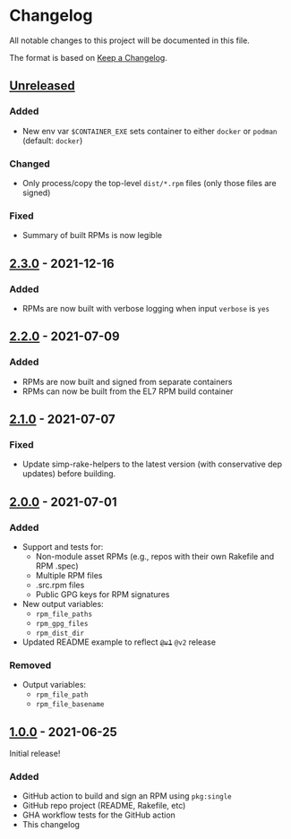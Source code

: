 # Changelog

All notable changes to this project will be documented in this file.

The format is based on [Keep a Changelog](https://keepachangelog.com/en/1.0.0/).



## [Unreleased]

### Added

- New env var `$CONTAINER_EXE` sets container to either `docker` or `podman`
  (default: `docker`)

### Changed

- Only process/copy the top-level `dist/*.rpm` files (only those files are
  signed)

### Fixed

- Summary of built RPMs is now legible


## [2.3.0] - 2021-12-16

### Added

- RPMs are now built with verbose logging when input `verbose` is `yes`

## [2.2.0] - 2021-07-09

### Added

- RPMs are now built and signed from separate containers
- RPMs can now be built from the EL7 RPM build container


## [2.1.0] - 2021-07-07

### Fixed

- Update simp-rake-helpers to the latest version (with conservative dep
  updates) before building.


## [2.0.0] - 2021-07-01

### Added

- Support and tests for:
  - Non-module asset RPMs (e.g., repos with their own Rakefile and RPM .spec)
  - Multiple RPM files
  - .src.rpm files
  - Public GPG keys for RPM signatures
- New output variables:
  - `rpm_file_paths`
  - `rpm_gpg_files`
  - `rpm_dist_dir`
- Updated README example to reflect ~~`@v1`~~ `@v2` release

### Removed

- Output variables:
  - `rpm_file_path`
  - `rpm_file_basename`


## [1.0.0] - 2021-06-25

Initial release!

### Added

- GitHub action to build and sign an RPM using `pkg:single`
- GitHub repo project (README, Rakefile, etc)
- GHA workflow tests for the GitHub action
- This changelog

[1.0.0]: https://github.com/simp/github-action-build-and-sign-pkg-single-rpm/releases/tag/1.0.0
[2.0.0]: https://github.com/simp/github-action-build-and-sign-pkg-single-rpm/compare/1.0.0...2.0.0
[2.1.0]: https://github.com/simp/github-action-build-and-sign-pkg-single-rpm/compare/2.0.0...2.1.0
[2.2.0]: https://github.com/simp/github-action-build-and-sign-pkg-single-rpm/compare/2.1.0...2.2.0
[2.3.0]: https://github.com/simp/github-action-build-and-sign-pkg-single-rpm/compare/2.2.0...2.3.0
[Unreleased]: https://github.com/simp/github-action-build-and-sign-pkg-single-rpm/compare/2.3.0...HEAD
